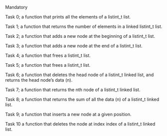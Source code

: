 Mandatory

Task 0;
a function that prints all the elements of a listint_t list.

Task 1;
 a function that returns the number of elements in a linked listint_t list.

Task 2;
a function that adds a new node at the beginning of a listint_t list.

Task 3;
a function that adds a new node at the end of a listint_t list.

Task 4;
a function that frees a listint_t list.

Task 5;
a function that frees a listint_t list.

Task 6;
a function that deletes the head node of a listint_t linked list, and returns the head node’s data (n).

Task 7;
a function that returns the nth node of a listint_t linked list.

Task 8;
a function that returns the sum of all the data (n) of a listint_t linked list.

Task 9;
a function that inserts a new node at a given position.

Task 10
a function that deletes the node at index index of a listint_t linked list.

